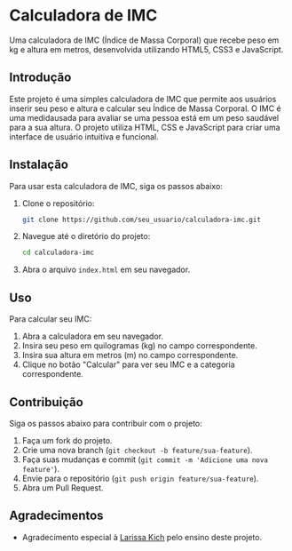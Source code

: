 # Calculadora de IMC

Uma calculadora de IMC (Índice de Massa Corporal) que recebe peso em kg e altura em metros, desenvolvida utilizando HTML5, CSS3 e JavaScript.

## Introdução
Este projeto é uma simples calculadora de IMC que permite aos usuários inserir seu peso e altura e calcular seu Índice de Massa Corporal.
O IMC é uma medidausada para avaliar se uma pessoa está em um peso saudável para a sua altura.
O projeto utiliza HTML, CSS e JavaScript para criar uma interface de usuário intuitiva e funcional.

## Instalação
Para usar esta calculadora de IMC, siga os passos abaixo:

1. Clone o repositório:
    ```bash
    git clone https://github.com/seu_usuario/calculadora-imc.git
    ```
2. Navegue até o diretório do projeto:
    ```bash
    cd calculadora-imc
    ```
3. Abra o arquivo `index.html` em seu navegador.

## Uso
Para calcular seu IMC:
1. Abra a calculadora em seu navegador.
2. Insira seu peso em quilogramas (kg) no campo correspondente.
3. Insira sua altura em metros (m) no campo correspondente.
4. Clique no botão "Calcular" para ver seu IMC e a categoria correspondente.

## Contribuição
Siga os passos abaixo para contribuir com o projeto:
1. Faça um fork do projeto.
2. Crie uma nova branch (`git checkout -b feature/sua-feature`).
3. Faça suas mudanças e commit (`git commit -m 'Adicione uma nova feature'`).
4. Envie para o repositório (`git push origin feature/sua-feature`).
5. Abra um Pull Request.

## Agradecimentos
- Agradecimento especial à [Larissa Kich](https://www.youtube.com/channel/UCfGg0trN-GaZHChn4odltUQ) pelo ensino deste projeto.


